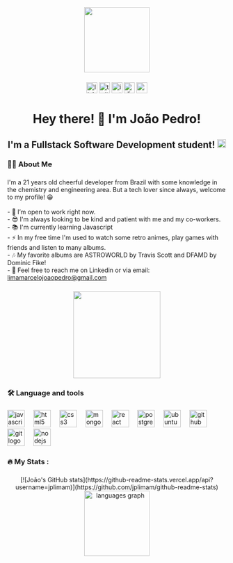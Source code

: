 <div align="center">
  <img height="150" src="https://media.giphy.com/media/gXMUXAIDvVtrotMFVL/giphy.gif"  />
</div>

###

<div align="center">
  <a href="https://www.linkedin.com/in/jplimam/" target="_blank"><img src="https://img.shields.io/static/v1?message=LinkedIn&logo=linkedin&label=&color=0077B5&logoColor=white&labelColor=&style=for-the-badge" height="25" alt="linkedin logo"  /></a>
  <a href="https://twitter.com/whoisjepire" target="_blank"><img src="https://img.shields.io/static/v1?message=Twitter&logo=twitter&label=&color=1DA1F2&logoColor=white&labelColor=&style=for-the-badge" height="25" alt="twitter logo"  /></a>
  <a href="https://www.instagram.com/whoisjepire/" target="_blank"><img src="https://img.shields.io/static/v1?message=Instagram&logo=instagram&label=&color=E4405F&logoColor=white&labelColor=&style=for-the-badge" height="25" alt="instagram logo"  /></a>
  <a href="https://https://discord.com/" target="_blank"><img src="https://img.shields.io/static/v1?message=Discord&logo=discord&label=&color=7289DA&logoColor=white&labelColor=&style=for-the-badge" height="25" alt="discord logo"  /></a>
  <a href="mailto: limamarcelojoaopedro@gmail.com" target="_blank"><img src="https://img.shields.io/static/v1?message=Gmail&logo=gmail&label=&color=D14836&logoColor=white&labelColor=&style=for-the-badge" height="25" alt="gmail logo"  /></a>
</div>

###

<h1 align="center">Hey there! 👋 I'm João Pedro!</h1>

###

<h2 align="center">I'm a Fullstack Software Development student!  <img src="https://github.com/TheDudeThatCode/TheDudeThatCode/blob/master/Assets/hmm.gif" width="20"/></h2>

###

<h3 align="left">👩‍💻  About Me</h3>

###

  <p>I'm a 21 years old cheerful developer from Brazil with some knowledge in the chemistry and engineering area. But a tech lover since always, welcome to my profile! 😁<br><br>- 🔭 I’m open to work right now.<br>- 😎 I'm always looking to be kind and patient with me and my co-workers.<br>- 📚 I'm currently learning Javascript<br>- ⚡ In my free time I'm used to watch some retro animes, play games with friends and listen to many albums.<br>- 🎶 My favorite albums are ASTROWORLD by Travis Scott and DFAMD by Dominic Fike!<br>- 📢 Feel free to reach me on Linkedin or via email:   <a target="_blank" href="mailto: limamarcelojoaopedro@gmail.com">limamarcelojoaopedro@gmail.com</a></p>

###

<div align="center">
  
  <img height="200" src="https://media.giphy.com/media/eMzJNneeWjqyk/giphy.gif"/>
</div>

###


<h3 align="left">🛠 Language and tools</h3>

###

<div align="left">
  <img src="https://cdn.jsdelivr.net/gh/devicons/devicon/icons/javascript/javascript-original.svg" height="40" alt="javascript logo"  />
  <img width="12" />
  <img src="https://cdn.jsdelivr.net/gh/devicons/devicon/icons/html5/html5-original.svg" height="40" alt="html5 logo"  />
  <img width="12" />
  <img src="https://cdn.jsdelivr.net/gh/devicons/devicon/icons/css3/css3-original.svg" height="40" alt="css3 logo"  />
  <img width="12" />
  <img src="https://cdn.jsdelivr.net/gh/devicons/devicon/icons/mongodb/mongodb-original.svg" height="40" alt="mongodb logo"  />
  <img width="12" />
  <img src="https://cdn.jsdelivr.net/gh/devicons/devicon/icons/react/react-original.svg" height="40" alt="react logo"  />
  <img width="12" />
  <img src="https://cdn.jsdelivr.net/gh/devicons/devicon/icons/postgresql/postgresql-original.svg" height="40" alt="postgresql logo"  />
  <img width="12" />
  <img src="https://cdn.jsdelivr.net/gh/devicons/devicon/icons/ubuntu/ubuntu-plain.svg" height="40" alt="ubuntu logo"  />
  <img width="12" />
  <img src="https://cdn.jsdelivr.net/gh/devicons/devicon/icons/github/github-original.svg" height="40" alt="github logo"  />
  <img width="12" />
  <img src="https://cdn.jsdelivr.net/gh/devicons/devicon/icons/git/git-original.svg" height="40" alt="git logo"  />
  <img width="12" />
  <img src="https://cdn.jsdelivr.net/gh/devicons/devicon/icons/nodejs/nodejs-original.svg" height="40" alt="nodejs logo"  />
</div>

###

<h3 align="left">🔥   My Stats :</h3>

###

<div align="center">
  <div>
    [![João's GitHub stats](https://github-readme-stats.vercel.app/api?username=jplimam)](https://github.com/jplimam/github-readme-stats)
    <img src="https://github-readme-stats.vercel.app/api/top-langs?username=jplimam&locale=en&hide_title=false&layout=compact&card_width=320&langs_count=5&theme=dark&hide_border=false&order=2" height="150" alt="languages graph"  />
  </div>
</div>



